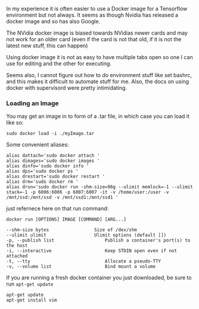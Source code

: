 
In my experience it is often easier to use a Docker image for a Tensorflow environment but not always.
It seems as though Nvidia has released a docker image and so has also Google.

The NVidia docker image is biased towards NVidias newer cards and may not work for an older card (even if the card is not that old, if it is not the latest new stuff, this can happen)

Using docker image it is not as easy to have multiple tabs open so one I can use for editing and the other for executing. 

Seems also, I cannot figure out how to do environment stuff like set bashrc, and this makes it difficult to automate stuff for me. Also, the docs on using docker with supervisord were pretty intimidating.

### Loading an Image
You may get an image in to form of a .tar file, in which case you can load it like so: 
```
sudo docker load -i ./myImage.tar

```

Some convenient aliases:
```
alias dattach='sudo docker attach '
alias dimages='sudo docker images '
alias dinfo='sudo docker info '
alias dps='sudo docker ps '
alias drestart='sudo docker restart '
alias drm='sudo docker rm '
alias drun='sudo docker run -shm-size=96g --ulimit memlock=-1 --ulimit stack=-1 -p 6006:6006 -p 6007:6007 -it -v /home/user:/user -v /mnt/ssd:/mnt/ssd -v /mnt/ssd1:/mnt/ssd1 '
```
just refernece here on that run command:
```
docker run [OPTIONS] IMAGE [COMMAND] [ARG...]

--shm-size bytes                 Size of /dev/shm
--ulimit ulimit                  Ulimit options (default [])
-p, --publish list                   Publish a container's port(s) to the host
-i, --interactive                    Keep STDIN open even if not attached
-t, --tty                            Allocate a pseudo-TTY
-v, --volume list                    Bind mount a volume

```

If you are running a fresh docker container you just downloaded, be sure to run ``apt-get update``

```
apt-get update
apt-get install vim
```

